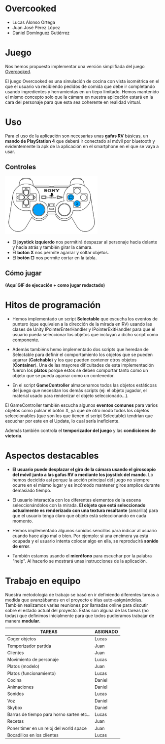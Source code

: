 # Overcooked
* Lucas Alonso Ortega
* Juan José Pérez López
* Daniel Domínguez Gutiérrez
# Juego
Nos hemos propuesto implementar una versión simplifiada del juego [Overcooked](https://store.steampowered.com/app/448510/Overcooked/?l=spanish).

El juego Overcooked es una simulación de cocina con vista isométrica en el que el usuario va recibiendo pedidos de comida que debe ir completando usando ingredientes y herramientas en un tiepo limitado. Hemos mantenido el mismo concepto solo que la cámara en nuestra aplicación estará en la cara del personaje para que esta sea coherente en realidad virtual.

# Uso
Para el uso de la aplicación son necesarias unas **gafas RV** básicas, un **mando de PlayStation 4** que deberá ir conectado al móvil por bluetooth y evidentemente la apk de la aplicación en el smartphone en el que se vaya a usar.
## Controles
<img src="img/controller.jpg" width="300">

* El **joystick izquierdo** nos permitirá despazar al personaje hacia delante y hacia atrás y también girar la cámara.
* El **botón X** nos permite agarrar y soltar objetos.
* El **botón ▢** nos permite cortar en la tabla.

## Cómo jugar

**(Aquí GIF de ejecución + como jugar redactado)**
# Hitos de programación

* Hemos implementado un script **Selectable** que escucha los eventos de puntero (que equivalen a la dirección de la mirada en RV) usando las clases de Unity IPointerEnterHandler y IPointerExitHandler para que el usuario pueda seleccionar los objetos que incluyan a dicho script como componente.

* Además tambiéns hemo implementado dos scripts que heredan de Selectable para definir el comportamiento los objetos que se pueden agarrar (**Catchable**) y los que pueden contener otros objetos (**Container**). Una de las mayores dificultades de esta implementación fueron los **platos** porque estos se deben comportar tanto como un objeto que se pueda agarrar como un contenedor.

* En el script **GameController** almacenamos todos las objetos estáticoss del juego que necesitan los demás scripts (ej: el objeto jugador, el material usado para renderizar el objeto seleccionado...).

El GameController también escucha algunos **eventos comunes** para varios objetos como pulsar el botón X, ya que de otro modo todos los objetos seleccionables (que son los que tienen el script Selectable) tendrían que escuchar por este en el Update, lo cual sería ineficiente.

Además también controla el **temporizador del juego** y las **condiciones de victoria**.

# Aspectos destacables
* **El usuario puede desplazar el giro de la cámara usando el giroscopio del móvil junto a las gafas RV o mediante los joystick del mando**. Lo hemos decidido así porque la acción principal del juego no siempre ocurre en el mismo lugar y es incómodo mantener giros amplios durante demasiado tiempo.

* El usuario interactúa con los diferentes elementos de la escena seleccionándolos con la mirada. **El objeto que está seleccionado actualmente es renderizado con una textura resaltante** (amarilla) para que el usuario tenga claro que objeto está seleccionando en cada momento.

* Hemos implementado algunos sonidos sencillos para indicar al usuario cuando hace algo mal o bien. Por ejemplo: si una encimera ya está ocupada y el usuario intenta colocar algo en ella, se reproducirá **sonido de error**.

* También estamos usando el **micrófono** para escuchar por la palabra "help". Al hacerlo se mostrará unas instrucciones de la aplicación.

# Trabajo en equipo
Nuestra metodología de trabajo se basó en ir definiendo diferentes tareas a medida que avanzábamos en el proyecto e irlas auto-asignándolas. También realizamos varias reuniones por llamadas online para discutir sobre el estado actual del proyecto. Estas son alguna de las tareas (no todas) que definimos inicialmente para que todos pudieramos trabajar de manera **modular**.

|TAREAS|ASIGNADO|
|---|---|
|Coger objetos|Lucas|
|Temporizador partida|Juan|
|Clientes|Juan|
|Movimiento de personaje|Lucas|
|Platos (modelo)|Juan|
|Platos (funcionamiento)|Lucas|
|Cocina|Daniel|
|Animaciones|Daniel|
|Sonidos|Lucas|
|Voz|Daniel|
|Skybox|Daniel|
|Barras de tiempo para horno sarten etc...|Lucas|
|Recetas|Juan|
|Poner timer en un reloj del world space|Juan|
|Bocadillos en los clientes|Lucas|


